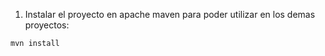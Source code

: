 1. Instalar el proyecto en apache maven para poder utilizar en los demas proyectos:
```bash
mvn install
```